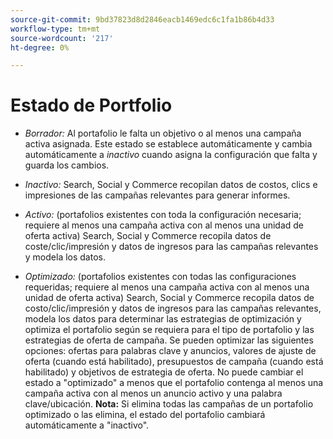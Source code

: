 ```yaml
---
source-git-commit: 9bd37823d8d2846eacb1469edc6c1fa1b86b4d33
workflow-type: tm+mt
source-wordcount: '217'
ht-degree: 0%

---
```

# Estado de Portfolio

<!-- used in multiple procedures -->

* *Borrador:* Al portafolio le falta un objetivo o al menos una campaña activa asignada. Este estado se establece automáticamente y cambia automáticamente a *inactivo* cuando asigna la configuración que falta y guarda los cambios.

* *Inactivo:* Search, Social y Commerce recopilan datos de costos, clics e impresiones de las campañas relevantes para generar informes.

* *Activo:* (portafolios existentes con toda la configuración necesaria; requiere al menos una campaña activa con al menos una unidad de oferta activa) Search, Social y Commerce recopila datos de coste/clic/impresión y datos de ingresos para las campañas relevantes y modela los datos.

* *Optimizado:* (portafolios existentes con todas las configuraciones requeridas; requiere al menos una campaña activa con al menos una unidad de oferta activa) Search, Social y Commerce recopila datos de costo/clic/impresión y datos de ingresos para las campañas relevantes, modela los datos para determinar las estrategias de optimización y optimiza el portafolio según se requiera para el tipo de portafolio y las estrategias de oferta de campaña. Se pueden optimizar las siguientes opciones: ofertas para palabras clave y anuncios, valores de ajuste de oferta (cuando está habilitado), presupuestos de campaña (cuando está habilitado) y objetivos de estrategia de oferta. No puede cambiar el estado a &quot;optimizado&quot; a menos que el portafolio contenga al menos una campaña activa con al menos un anuncio activo y una palabra clave/ubicación. **Nota:** Si elimina todas las campañas de un portafolio optimizado o las elimina, el estado del portafolio cambiará automáticamente a &quot;inactivo&quot;.
